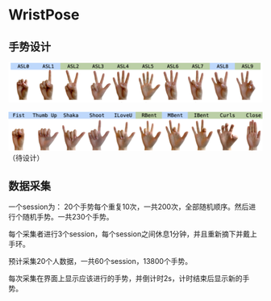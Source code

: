 # WristPose
## 手势设计
![手势设计](./gestures/gestures1.png)

![手势设计](./gestures/gestures2.png)（待设计）


## 数据采集


一个session为：
20个手势每个重复10次，一共200次，全部随机顺序。然后进行个随机手势。一共230个手势。

每个采集者进行3个session，每个session之间休息1分钟，并且重新摘下并戴上手环。

预计采集20个人数据，一共60个session，13800个手势。

每次采集在界面上显示应该进行的手势，并倒计时2s，计时结束后显示新的手势。